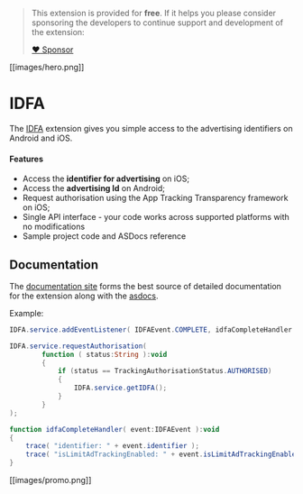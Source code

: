 >
> This extension is provided for **free**. If it helps you please consider sponsoring the developers to continue support and development of the extension:
>
> [:heart: Sponsor](https://github.com/sponsors/marchbold)
>

[[images/hero.png]]

# IDFA

The [IDFA](https://airnativeextensions.com/extension/com.distriqt.IDFA) extension 
gives you simple access to the advertising identifiers on Android and iOS.

#### Features

- Access the **identifier for advertising** on iOS;
- Access the **advertising Id** on Android;
- Request authorisation using the App Tracking Transparency framework on iOS;
- Single API interface - your code works across supported platforms with no modifications
- Sample project code and ASDocs reference



## Documentation

The [documentation site](https://docs.airnativeextensions.com/docs/idfa/) forms the best source of detailed documentation for the extension along with the [asdocs](https://docs.airnativeextensions.com/asdocs/idfa/). 


Example: 

```actionscript
IDFA.service.addEventListener( IDFAEvent.COMPLETE, idfaCompleteHandler );

IDFA.service.requestAuthorisation(
        function ( status:String ):void 
        {
            if (status == TrackingAuthorisationStatus.AUTHORISED)
            {
                IDFA.service.getIDFA();
            }
        }
);

function idfaCompleteHandler( event:IDFAEvent ):void
{
	trace( "identifier: " + event.identifier );
    trace( "isLimitAdTrackingEnabled: " + event.isLimitAdTrackingEnabled );
}
```


[[images/promo.png]]
